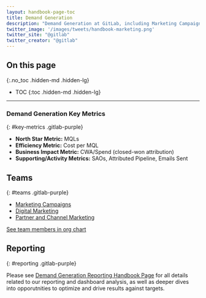 ```yaml
---
layout: handbook-page-toc
title: Demand Generation
description: "Demand Generation at GitLab, including Marketing Campaigns, Digital Marketing, and Partner & Channel Marketing."
twitter_image: '/images/tweets/handbook-marketing.png'
twitter_site: "@gitlab"
twitter_creator: "@gitlab"
---
```

## On this page
{:.no_toc .hidden-md .hidden-lg}
- TOC
{:toc .hidden-md .hidden-lg}

---
### Demand Generation Key Metrics
{: #key-metrics .gitlab-purple}
- **North Star Metric:** MQLs
- **Efficiency Metric:** Cost per MQL
- **Business Impact Metric:** CWA/Spend (closed-won attribution)
- **Supporting/Activity Metrics:** SAOs, Attributed Pipeline, Emails Sent

## Teams
{: #teams .gitlab-purple}
- [Marketing Campaigns](/handbook/marketing/demand-generation/campaigns/)
- [Digital Marketing](/handbook/marketing/demand-generation/digital-marketing/)
- [Partner and Channel Marketing](/handbook/marketing/brand-and-product-marketing/product-and-solution-marketing/partner-marketing/)

[See team members in org chart](https://comp-calculator.gitlab.net/org_chart)

## Reporting
{: #reporting .gitlab-purple}
<!-- DO NOT CHANGE THIS ANCHOR -->

Please see [Demand Generation Reporting Handbook Page](/handbook/marketing/demand-generation/reporting/) for all details related to our reporting and dashboard analysis, as well as deeper dives into opporutnities to optimize and drive results against targets.
